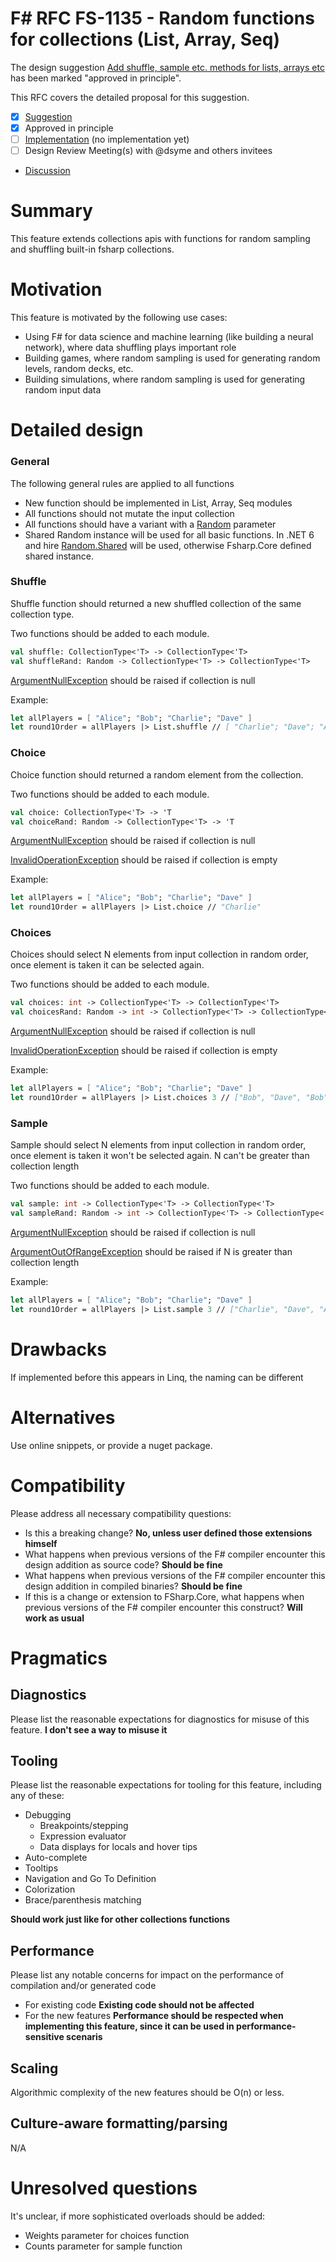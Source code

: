 # F# RFC FS-1135 - Random functions for collections (List, Array, Seq)

The design suggestion [Add shuffle, sample etc. methods for lists, arrays etc](https://github.com/fsharp/fslang-suggestions/issues/508) has been marked "approved in principle".

This RFC covers the detailed proposal for this suggestion.

- [x] [Suggestion](https://github.com/fsharp/fslang-suggestions/issues/508)
- [x] Approved in principle
- [ ] [Implementation]() (no implementation yet)
- [ ] Design Review Meeting(s) with @dsyme and others invitees
- [Discussion](https://github.com/fsharp/fslang-design/discussions/731)

# Summary

This feature extends collections apis with functions for random sampling and shuffling built-in fsharp collections.

# Motivation

This feature is motivated by the following use cases:
 - Using F# for data science and machine learning (like building a neural network), where data shuffling plays important role
 - Building games, where random sampling is used for generating random levels, random decks, etc.
 - Building simulations, where random sampling is used for generating random input data

# Detailed design

### General

The following general rules are applied to all functions
 - New function should be implemented in List, Array, Seq modules
 - All functions should not mutate the input collection
 - All functions should have a variant with a [Random](https://learn.microsoft.com/en-us/dotnet/api/system.random) parameter
 - Shared Random instance will be used for all basic functions. In .NET 6 and hire [Random.Shared](https://learn.microsoft.com/en-us/dotnet/api/system.random.shared) will be used, otherwise Fsharp.Core defined shared instance.

### Shuffle

Shuffle function should returned a new shuffled collection of the same collection type.

Two functions should be added to each module.

```fsharp
val shuffle: CollectionType<'T> -> CollectionType<'T>
val shuffleRand: Random -> CollectionType<'T> -> CollectionType<'T>
```
[ArgumentNullException](https://learn.microsoft.com/en-us/dotnet/api/system.argumentnullexception) should be raised if collection is null

Example:
```fsharp
let allPlayers = [ "Alice"; "Bob"; "Charlie"; "Dave" ]
let round1Order = allPlayers |> List.shuffle // [ "Charlie"; "Dave"; "Alice"; "Bob" ]
```


### Choice

Choice function should returned a random element from the collection.

Two functions should be added to each module.

```fsharp
val choice: CollectionType<'T> -> 'T
val choiceRand: Random -> CollectionType<'T> -> 'T
```
[ArgumentNullException](https://learn.microsoft.com/en-us/dotnet/api/system.argumentnullexception) should be raised if collection is null

[InvalidOperationException](https://learn.microsoft.com/en-us/dotnet/api/system.invalidoperationexception) should be raised if collection is empty

Example:
```fsharp
let allPlayers = [ "Alice"; "Bob"; "Charlie"; "Dave" ]
let round1Order = allPlayers |> List.choice // "Charlie"
```


### Choices

Choices should select N elements from input collection in random order, once element is taken it can be selected again.

Two functions should be added to each module.

```fsharp
val choices: int -> CollectionType<'T> -> CollectionType<'T>
val choicesRand: Random -> int -> CollectionType<'T> -> CollectionType<'T>
```
[ArgumentNullException](https://learn.microsoft.com/en-us/dotnet/api/system.argumentnullexception) should be raised if collection is null

[InvalidOperationException](https://learn.microsoft.com/en-us/dotnet/api/system.invalidoperationexception) should be raised if collection is empty

Example:
```fsharp
let allPlayers = [ "Alice"; "Bob"; "Charlie"; "Dave" ]
let round1Order = allPlayers |> List.choices 3 // ["Bob", "Dave", "Bob"]
```

### Sample

Sample should select N elements from input collection in random order, once element is taken it won't be selected again. N can't be greater than collection length

Two functions should be added to each module.

```fsharp
val sample: int -> CollectionType<'T> -> CollectionType<'T>
val sampleRand: Random -> int -> CollectionType<'T> -> CollectionType<'T>
```
[ArgumentNullException](https://learn.microsoft.com/en-us/dotnet/api/system.argumentnullexception) should be raised if collection is null

[ArgumentOutOfRangeException](https://learn.microsoft.com/en-us/dotnet/api/system.argumentoutofrangeexception) should be raised if N is greater than collection length

Example:
```fsharp
let allPlayers = [ "Alice"; "Bob"; "Charlie"; "Dave" ]
let round1Order = allPlayers |> List.sample 3 // ["Charlie", "Dave", "Alice"]
```

# Drawbacks

If implemented before this appears in Linq, the naming can be different

# Alternatives

Use online snippets, or provide a nuget package.

# Compatibility

Please address all necessary compatibility questions:

* Is this a breaking change? **No, unless user defined those extensions himself**
* What happens when previous versions of the F# compiler encounter this design addition as source code? **Should be fine**
* What happens when previous versions of the F# compiler encounter this design addition in compiled binaries? **Should be fine**
* If this is a change or extension to FSharp.Core, what happens when previous versions of the F# compiler encounter this construct? **Will work as usual**

# Pragmatics

## Diagnostics

Please list the reasonable expectations for diagnostics for misuse of this feature. **I don't see a way to misuse it**

## Tooling

Please list the reasonable expectations for tooling for this feature, including any of these:

* Debugging
    * Breakpoints/stepping
    * Expression evaluator
    * Data displays for locals and hover tips
* Auto-complete
* Tooltips
* Navigation and Go To Definition
* Colorization
* Brace/parenthesis matching

**Should work just like for other collections functions**

## Performance

Please list any notable concerns for impact on the performance of compilation and/or generated code

* For existing code **Existing code should not be affected**
* For the new features **Performance should be respected when implementing this feature, since it can be used in performance-sensitive scenaris**

## Scaling

Algorithmic complexity of the new features should be O(n) or less. 

## Culture-aware formatting/parsing

N/A

# Unresolved questions

It's unclear, if more sophisticated overloads should be added:
 - Weights parameter for choices function
 - Counts parameter for sample function